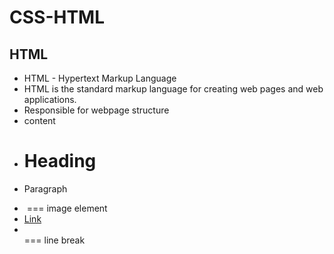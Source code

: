 # CSS-HTML


## HTML

- HTML - Hypertext Markup Language
- HTML is the standard markup language for creating web pages and web applications.
- Responsible for webpage structure
- <element>content</element>
- <h1>Heading</h1>
- <p>Paragraph</p>
- <img src=''> === image element
- <a href=''>Link</a>
- <br/> === line break


